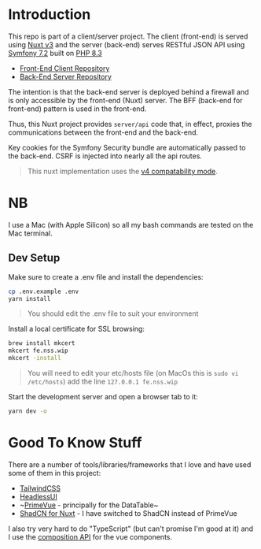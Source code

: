# Introduction

This repo is part of a client/server project. The client (front-end) is served using
[Nuxt v3](https://nuxt.com) and the server (back-end) serves RESTful JSON API
using [Symfony 7.2](https://symfony.com) built on [PHP 8.3](https://php.net)

- [Front-End Client Repository](https://github.com/chrisnoden/nuxt-symfony-client)
- [Back-End Server Repository](https://github.com/chrisnoden/nuxt-symfony-server)

The intention is that the back-end server is deployed behind a firewall and is only
accessible by the front-end (Nuxt) server. The BFF (back-end for front-end) pattern
is used in the front-end.

Thus, this Nuxt project provides `server/api` code that, in effect, 
proxies the communications between the front-end and the back-end.

Key cookies for the Symfony Security bundle are automatically passed
to the back-end. CSRF is injected into nearly all the api routes.

> This nuxt implementation uses the 
> [v4 compatability mode](https://nuxt.com/docs/api/nuxt-config#compatibilityversion).

# NB

I use a Mac (with Apple Silicon) so all my bash commands are tested 
on the Mac terminal.

## Dev Setup

Make sure to create a .env file and install the dependencies:
```bash
cp .env.example .env
yarn install
```

> You should edit the .env file to suit your environment

Install a local certificate for SSL browsing:
```bash
brew install mkcert
mkcert fe.nss.wip
mkcert -install
```

> You will need to edit your etc/hosts file (on MacOs this is `sudo vi /etc/hosts`)
> add the line `127.0.0.1 fe.nss.wip`
> 

Start the development server and open a browser tab to it:
```bash
yarn dev -o
```

# Good To Know Stuff

There are a number of tools/libraries/frameworks that I love and have used
some of them in this project:

- [TailwindCSS](https://tailwindcss.com/)
- [HeadlessUI](https://headlessui.com/v1/vue)
- ~[PrimeVue](https://primevue.org/) - principally for the DataTable~
- [ShadCN for Nuxt](https://nuxt.com/modules/shadcn) - I have switched to ShadCN instead of PrimeVue

I also try very hard to do "TypeScript" (but can't promise I'm good at it)
and I use the [composition API](https://vuejs.org/guide/extras/composition-api-faq.html)
for the vue components.

